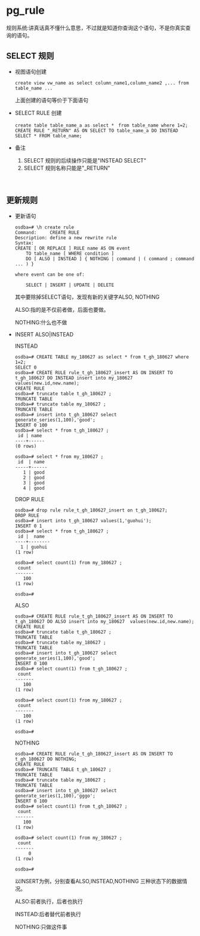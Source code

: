 # pg_rule

​	规则系统:讲真话真不懂什么意思，不过就是知道你查询这个语句，不是你真实查询的语句。

## SELECT 规则

- 视图语句创建

  ```
  create view vw_name as select column_name1,column_name2 ,... from table_name ...
  ```

  上面创建的语句等价于下面语句

- SELECT RULE 创建

  ```
  create table table_name_a as select *　from table_name where 1=2;
  CREATE RULE "_RETURN" AS ON SELECT TO table_name_a DO INSTEAD SELECT * FROM table_name;
  ```

- 备注

  1. SELECT 规则的后续操作只能是"INSTEAD SELECT"
  2. SELECT 规则名称只能是"_RETURN"

   	﻿

## 更新规则

- 更新语句

  ```
  osdba=# \h create rule
  Command:     CREATE RULE
  Description: define a new rewrite rule
  Syntax:
  CREATE [ OR REPLACE ] RULE name AS ON event
      TO table_name [ WHERE condition ]
      DO [ ALSO | INSTEAD ] { NOTHING | command | ( command ; command ... ) }
  
  where event can be one of:
  
      SELECT | INSERT | UPDATE | DELETE
  
  ```

  其中要除掉SELECT语句，发现有新的关键字ALSO, NOTHING

  ALSO:指的是不仅前者做，后面也要做。

  NOTHING:什么也不做

- INSERT ALSO|INSTEAD

  INSTEAD

  ```
  osdba=# CREATE TABLE my_180627 as select * from t_gh_180627 where 1=2;
  SELECT 0
  osdba=# CREATE RULE rule_t_gh_180627_insert AS ON INSERT TO t_gh_180627 DO INSTEAD insert into my_180627  values(new.id,new.name);
  CREATE RULE
  osdba=# truncate table t_gh_180627 ;
  TRUNCATE TABLE
  osdba=# truncate table my_180627 ;
  TRUNCATE TABLE
  osdba=# insert into t_gh_180627 select generate_series(1,100),'good';
  INSERT 0 100
  osdba=# select * from t_gh_180627 ;
   id | name 
  ----+------
  (0 rows)
  
  osdba=# select * from my_180627 ;
   id  | name 
  -----+------
     1 | good
     2 | good
     3 | good
     4 | good
  ```

  DROP RULE

  ```
  osdba=# drop rule rule_t_gh_180627_insert on t_gh_180627;
  DROP RULE
  osdba=# insert into t_gh_180627 values(1,'guohui');
  INSERT 0 1
  osdba=# select * from t_gh_180627 ;
   id |  name  
  ----+--------
    1 | guohui
  (1 row)
  
  osdba=# select count(1) from my_180627 ;
   count 
  -------
     100
  (1 row)
  
  osdba=# 
  
  ```

  ALSO

  ```
  osdba=# CREATE RULE rule_t_gh_180627_insert AS ON INSERT TO t_gh_180627 DO ALSO insert into my_180627  values(new.id,new.name);
  CREATE RULE
  osdba=# truncate table t_gh_180627 ;
  TRUNCATE TABLE
  osdba=# truncate table my_180627 ;
  TRUNCATE TABLE
  osdba=# insert into t_gh_180627 select generate_series(1,100),'good';
  INSERT 0 100
  osdba=# select count(1) from t_gh_180627 ;
   count 
  -------
     100
  (1 row)
  
  osdba=# select count(1) from my_180627 ;
   count 
  -------
     100
  (1 row)
  
  osdba=# 
  
  ```

  NOTHING

  ```
  osdba=# CREATE RULE rule_t_gh_180627_insert AS ON INSERT TO t_gh_180627 DO NOTHING;
  CREATE RULE
  osdba=# TRUNCATE TABLE t_gh_180627 ;
  TRUNCATE TABLE
  osdba=# truncate table my_180627 ;
  TRUNCATE TABLE
  osdba=# insert into t_gh_180627 select generate_series(1,100),'gggo';
  INSERT 0 100
  osdba=# select count(1) from t_gh_180627 ;
   count 
  -------
     100
  (1 row)
  
  osdba=# select count(1) from my_180627 ;
   count 
  -------
       0
  (1 row)
  
  osdba=# 
  
  ```

  以INSERT为例，分别查看ALSO,INSTEAD,NOTHING 三种状态下的数据情况。

  ALSO:前者执行，后者也执行

  INSTEAD:后者替代前者执行

  NOTHING:只做这件事

